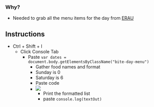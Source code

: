 ### Why?
- Needed to grab all the menu items for the day from [ERAU](http://menus.sodexomyway.com/BiteMenu/Menu?menuId=189&locationId=94144001&whereami=https://eraudining.sodexomyway.com/dining-near-me/refueling-station)

## Instructions
- Ctrl + Shift + I
  - Click  Console Tab
    - Paste `var dates = document.body.getElementsByClassName("bite-day-menu")`
      - Gather food names and format
      - Sunday is 0 
      - Saturday is 6
      - Paste code 
      - ![](https://i.imgur.com/jLfRpf4.png)
        - Print the formatted list
        - paste `console.log(textOut)`

